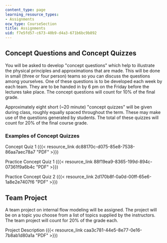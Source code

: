 ```yaml
---
content_type: page
learning_resource_types:
- Assignments
ocw_type: CourseSection
title: Assignments
uid: f7e5fd57-c673-40b9-d4a3-671b6bc9b892
---
```


Concept Questions and Concept Quizzes
-------------------------------------

You will be asked to develop "concept questions" which help to illustrate the physical principles and approximations that are made. This will be done in small (three or four person) teams so you can discuss the questions among yourselves. One of these questions is to be developed each week by each team. They are to be handed in by 6 pm on the Friday before the lectures take place. The concept questions will count for 10% of the final grade.

Approximately eight short (~20 minute) "concept quizzes" will be given during class, roughly equally spaced throughout the term. These may make use of the questions generated by students. The total of these quizzes will count for 20% of the final course grade.

### Examples of Concept Quizzes

Concept Quiz 1 ({{< resource_link dc88170c-d075-85e8-7538-86aa7aec78a7 "PDF" >}})

Practice Concept Quiz 1 ({{< resource_link 88f19ea9-8365-199d-894c-07361f9a6b4c "PDF" >}})

Practice Concept Quiz 2 ({{< resource_link 2d170b8f-0a0d-00ff-65e6-1a8e2e7407f6 "PDF" >}})

Team Project
------------

A team project on internal flow modeling will be assigned. The project will be on a topic you choose from a list of topics supplied by the instructors. The team project will count for 20% of the grade each.

Project Description ({{< resource_link caa3c781-44e5-8e77-0e16-7b8ab1d80a1a "PDF" >}})
